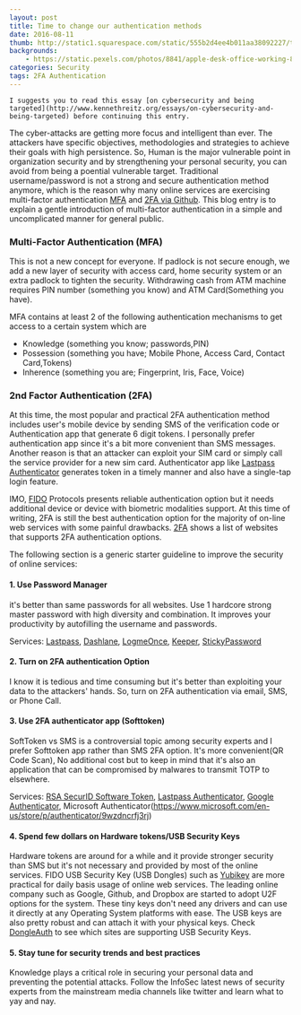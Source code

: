 ```yaml
---
layout: post
title: Time to change our authentication methods
date: 2016-08-11
thumb: http://static1.squarespace.com/static/555b2d4ee4b011aa38092227/t/567ad37b4bf118f6295be2e8/1450890108388/2FA+(Resources).png
backgrounds: 
    - https://static.pexels.com/photos/8841/apple-desk-office-working-8841.jpg
categories: Security
tags: 2FA Authentication
---
```


    I suggests you to read this essay [on cybersecurity and being targeted](http://www.kennethreitz.org/essays/on-cybersecurity-and-being-targeted) before continuing this entry.

The cyber-attacks are getting more focus and intelligent than ever. The attackers have specific objectives, methodologies and strategies to achieve their goals with high persistence. So, Human is the major vulnerable point in organization security and by strengthening your personal security, you can avoid from being a poential vulnerable target. Traditional username/password is not a strong and secure authentication method anymore, which is the reason why many online services are exercising multi-factor authentication [MFA](https://www.wikiwand.com/en/Multi-factor_authentication) and [2FA via Github](https://help.github.com/articles/about-two-factor-authentication/). This blog entry is to explain a gentle introduction of multi-factor authentication in a simple and uncomplicated manner for general public.

### Multi-Factor Authentication (MFA)

This is not a new concept for everyone. If padlock is not secure enough, we add a new layer of security with access card, home security system or an extra padlock to tighten the security. Withdrawing cash from ATM machine requires PIN number (something you know) and ATM Card(Something you have). 

MFA contains at least 2 of the following authentication mechanisms to get access to a certain system which are 

- Knowledge (something you know; passwords,PIN) 
- Possession (something you have; Mobile Phone, Access Card, Contact Card,Tokens)  
- Inherence (something you are; Fingerprint, Iris, Face, Voice)

### 2nd Factor Authentication (2FA)

At this time, the most popular and practical 2FA authentication method includes user's mobile device by sending SMS of the verification code or Authentication app that generate 6 digit tokens. I personally prefer authentication app since it's a bit more convenient than SMS messages. Another reason is that an attacker can exploit your SIM card or simply call the service provider for a new sim card. Authenticator app like [Lastpass Authenticator](https://lastpass.com/auth/) generates token in a timely manner and also have a single-tap login feature. 

IMO, [FIDO](https://fidoalliance.org/specifications/overview/) Protocols presents reliable authentication option but it needs additional device or device with biometric modalities support. At this time of writing, 2FA is still the best authentication option for the majority of on-line web services with some painful drawbacks. [2FA](https://twofactorauth.org/) shows a list of websites that supports 2FA authentication options.

The following section is a generic starter guideline to improve the security of online services:

#### 1. Use Password Manager 

it's better than same passwords for all websites. Use 1 hardcore strong master password with high diversity and combination. It improves your productivity by autofilling the username and passwords.

Services: [Lastpass](https://lastpass.com/), [Dashlane](https://www.dashlane.com/), [LogmeOnce](https://www.logmeonce.com/), [Keeper](https://keepersecurity.com/), [StickyPassword](https://www.stickypassword.com/lp/pcmag?utm_source=pcmag2016&utm_medium=review-1y&utm_term=mva&utm_content=lp-sp&utm_campaign=2016-06_pcmag&campaign_affid=d-pcmaga-lp201606)

#### 2. Turn on 2FA authentication Option

I know it is tedious and time consuming but it's better than exploiting your data to the attackers' hands.
So, turn on 2FA authentication via email, SMS, or Phone Call. 

#### 3. Use 2FA authenticator app (Softtoken)
SoftToken vs SMS is a controversial topic among security experts and I prefer Softtoken app rather than SMS 2FA option. It's more convenient(QR Code Scan), No additional cost but to keep in mind that it's also an application that can be compromised by malwares to transmit TOTP to elsewhere.

Services: [RSA SecurID Software Token](https://www.rsa.com/en-us/products-services/identity-access-management/securid/software-tokens), [Lastpass Authenticator](https://lastpass.com/auth/), [Google Authenticator](https://play.google.com/store/apps/details?id=com.google.android.apps.authenticator2), Microsoft Authenticator(https://www.microsoft.com/en-us/store/p/authenticator/9wzdncrfj3rj)

#### 4. Spend few dollars on Hardware tokens/USB Security Keys

Hardware tokens are around for a while and it provide stronger security than SMS but it's not necessary and provided by most of the online services. FIDO USB Security Key (USB Dongles) such as [Yubikey](https://www.yubico.com/products/yubikey-hardware/) are more practical for daily basis usage of online web services. The leading online company such as Google, Github, and Dropbox are started to adopt U2F options for the system. These tiny keys don't need any drivers and can use it directly at any Operating System platforms with ease. The USB keys are also pretty robust and can attach it with your physical keys. Check [DongleAuth](http://www.dongleauth.info/) to see which sites are supporting USB Security Keys.

#### 5. Stay tune for security trends and best practices

Knowledge plays a critical role in securing your personal data and preventing the potential attacks. Follow the InfoSec latest news of security experts from the mainstream media channels like twitter and learn what to yay and nay.






